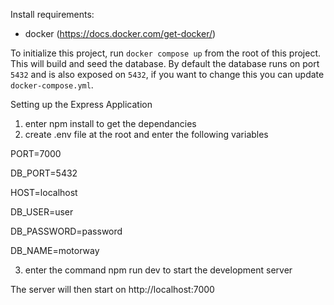 Install requirements:
 - docker (https://docs.docker.com/get-docker/)

To initialize this project, run `docker compose up` from the root of this project. This will build and seed the database. By default the database runs on port `5432` and is also exposed on `5432`, if you want to change this you can update `docker-compose.yml`.

Setting up the Express Application
 
1) enter npm install to get the dependancies
2) create .env file at the root and enter the following variables

PORT=7000

DB_PORT=5432

HOST=localhost

DB_USER=user 

DB_PASSWORD=password

DB_NAME=motorway

3) enter the command npm run dev to start the development server

The server will then start on http://localhost:7000
